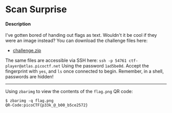 # Scan Surprise

#### Description

I've gotten bored of handing out flags as text. Wouldn't it be cool if they were an image instead? You can download the challenge files here:

- [challenge.zip](https://artifacts.picoctf.net/c_atlas/2/challenge.zip)

The same files are accessible via SSH here: `ssh -p 54761 ctf-player@atlas.picoctf.net` Using the password `1ad5be0d`. Accept the fingerprint with `yes`, and `ls` once connected to begin. Remember, in a shell, passwords are hidden!

-----

Using `zbarimg` to view the contents of the `flag.png` QR code:

```
$ zbarimg -q flag.png                                          
QR-Code:picoCTF{p33k_@_b00_b5ce2572}
```